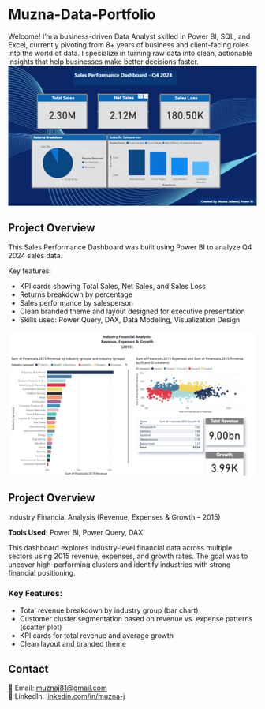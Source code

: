 # Muzna-Data-Portfolio
Welcome!
I’m a business-driven Data Analyst skilled in Power BI, SQL, and Excel, currently pivoting from 8+ years of business and client-facing roles into the world of data.
I specialize in turning raw data into clean, actionable insights that help businesses make better decisions faster.
![Sales Dashboard](sales_dashboard_q4.png)

## Project Overview

This Sales Performance Dashboard was built using Power BI to analyze Q4 2024 sales data.

Key features:
- KPI cards showing Total Sales, Net Sales, and Sales Loss
- Returns breakdown by percentage
- Sales performance by salesperson
- Clean branded theme and layout designed for executive presentation
- Skills used: Power Query, DAX, Data Modeling, Visualization Design

  

 

![Industry Financial Dashboard](industry_financial_dashboard.png)

## Project Overview

Industry Financial Analysis (Revenue, Expenses & Growth – 2015)

**Tools Used:** Power BI, Power Query, DAX

This dashboard explores industry-level financial data across multiple sectors using 2015 revenue, expenses, and growth rates. The goal was to uncover high-performing clusters and identify industries with strong financial positioning.

### Key Features:
- Total revenue breakdown by industry group (bar chart)
- Customer cluster segmentation based on revenue vs. expense patterns (scatter plot)
- KPI cards for total revenue and average growth
- Clean layout and branded theme


## Contact

📧 Email: [muznaj81@gmail.com](mailto:muznaj81@gmail.com)  
🔗 LinkedIn: [linkedin.com/in/muzna-j](https://linkedin.com/in/muzna-j)
